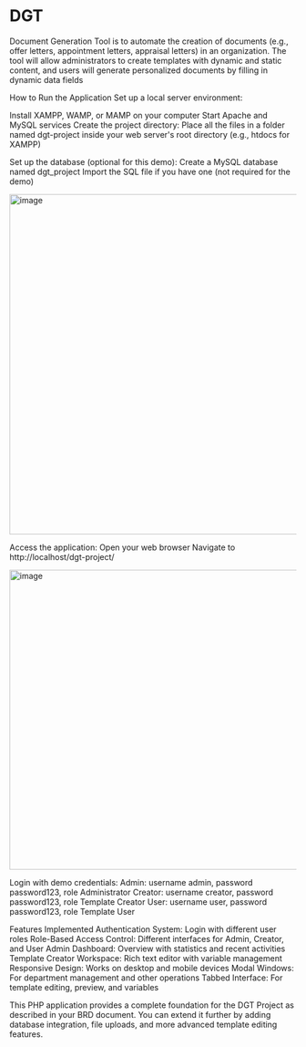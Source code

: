 # DGT
Document Generation Tool is to automate the creation of documents (e.g., offer letters, appointment letters, appraisal letters) in an organization. The tool will allow administrators to create templates with dynamic and static content, and users will generate personalized documents by filling in dynamic data fields


How to Run the Application
Set up a local server environment:

Install XAMPP, WAMP, or MAMP on your computer
Start Apache and MySQL services
Create the project directory:
Place all the files in a folder named dgt-project inside your web server's root directory (e.g., htdocs for XAMPP)

Set up the database (optional for this demo):
Create a MySQL database named dgt_project
Import the SQL file if you have one (not required for the demo)

<img width="1214" height="597" alt="image" src="https://github.com/user-attachments/assets/7b89175a-ce65-422e-8845-d1d671420e15" />


Access the application:
Open your web browser
Navigate to http://localhost/dgt-project/

<img width="1229" height="526" alt="image" src="https://github.com/user-attachments/assets/0fd9f3e8-f8f2-44bc-aa56-4e7b94d9f7e8" />

Login with demo credentials:
Admin: username admin, password password123, role Administrator
Creator: username creator, password password123, role Template Creator
User: username user, password password123, role Template User

Features Implemented
Authentication System: Login with different user roles
Role-Based Access Control: Different interfaces for Admin, Creator, and User
Admin Dashboard: Overview with statistics and recent activities
Template Creator Workspace: Rich text editor with variable management
Responsive Design: Works on desktop and mobile devices
Modal Windows: For department management and other operations
Tabbed Interface: For template editing, preview, and variables

This PHP application provides a complete foundation for the DGT Project as described in your BRD document. You can extend it further by adding database integration, file uploads, and more advanced template editing features.
